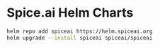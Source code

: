 # Spice.ai Helm Charts

```bash
helm repo add spiceai https://helm.spiceai.org
helm upgrade --install spiceai spiceai/spiceai
```

